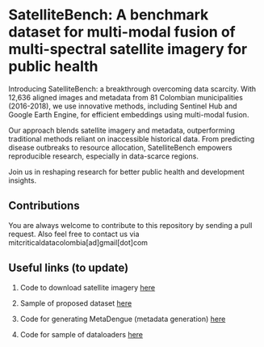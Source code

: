 # SatelliteBench: A benchmark dataset for multi-modal fusion of multi-spectral satellite imagery for public health

Introducing SatelliteBench: a breakthrough overcoming data scarcity. With 12,636 aligned images and metadata from 81 Colombian municipalities (2016-2018), we use innovative methods, including Sentinel Hub and Google Earth Engine, for efficient embeddings using multi-modal fusion.

Our approach blends satellite imagery and metadata, outperforming traditional methods reliant on inaccessible historical data. From predicting disease outbreaks to resource allocation, SatelliteBench empowers reproducible research, especially in data-scarce regions.

Join us in reshaping research for better public health and development insights.

## Contributions

You are always welcome to contribute to this repository by sending a pull request. Also feel free to contact us via  mitcriticaldatacolombia[ad]gmail[dot]com

## Useful links (to update)

1. Code to download satellite imagery [here](https://github.com/mitcriticaldatacolombia/DengueBench/tree/main/satellite-extractor-dockerized)

1. Sample of proposed dataset [here](https://github.com/mitcriticaldatacolombia/DengueBench/tree/main/DATASET)

1. Code for generating MetaDengue (metadata generation) [here](https://github.com/mitcriticaldatacolombia/DengueBench/tree/main/Metadata_generation)

1. Code for sample of dataloaders [here](https://github.com/mitcriticaldatacolombia/DengueBench/tree/main/dataloaders)
